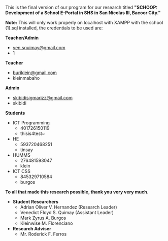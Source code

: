 This is the final version of our program for our research titled
**"SCHOOP: Development of a School E-Portal in SHS in San Nicolas III, Bacoor City."**

**Note:**
This will only work properly on localhost with XAMPP with the school (1).sql installed, the credentials to be used are:

**Teacher/Admin**
- ven.squimay@gmail.com
- 1

**Teacher**
- buriklein@gmail.com
- kleinmabaho

**Admin**
- skibidisigmarizz@gmail.com
- skibidi

**Students**
- ICT Programming
  - 401726150119
  - thisis4test~
- HE
  - 593720468251
  - tinsay
- HUMMS
  - 276481593047
  - klein
- ICT CSS
  - 845329710584
  - burgos

**To all that made this research possible, thank you very very much.**
- **Student Researchers**
  - Adrian Oliver V. Hernandez (Research Leader)
  - Venedict Floyd S. Quimay (Assistant Leader)
  - Mark Zyrus A. Burgos
  - Kleinwise M. Florenciano
- **Research Adviser**
  - Mr. Roderick F. Ferros
